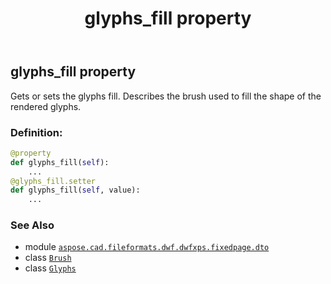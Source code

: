 ﻿---
title: glyphs_fill property
second_title: Aspose.CAD for Python via .NET API References
description: 
type: docs
weight: 120
url: /python-net/aspose.cad.fileformats.dwf.dwfxps.fixedpage.dto/glyphs/glyphs_fill/
is_root: false
---

## glyphs_fill property


Gets or sets the glyphs fill.
Describes the brush used to fill the shape of the rendered glyphs.
### Definition:
```python
@property
def glyphs_fill(self):
    ...
@glyphs_fill.setter
def glyphs_fill(self, value):
    ...
```

### See Also
* module [`aspose.cad.fileformats.dwf.dwfxps.fixedpage.dto`](../../)
* class [`Brush`](/cad/python-net/aspose.cad.fileformats.dwf.dwfxps.fixedpage.dto/brush)
* class [`Glyphs`](/cad/python-net/aspose.cad.fileformats.dwf.dwfxps.fixedpage.dto/glyphs)
